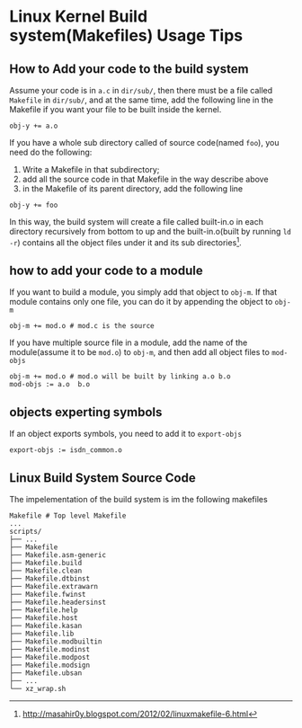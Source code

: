 # Linux Kernel Build system(Makefiles) Usage Tips

## How to Add your code to the build system

Assume your code is in `a.c` in `dir/sub/`, then there must be a file called `Makefile`
in `dir/sub/`, and at the same time, add the following line in the Makefile if you want
your file to be built inside the kernel.

```
obj-y += a.o 
```

If you have a whole sub directory called of source code(named `foo`), you need do the following:
1. Write a Makefile in that subdirectory;
2. add all the source code in that Makefile in the way describe above
3. in the Makefile of its parent directory, add the following line

```
obj-y += foo 
```

In this way, the build system will create a file called built-in.o in each directory recursively
from bottom to up and the built-in.o(built by running `ld -r`) contains all the object files under
it and its sub directories[^1].


## how to add your code to a module

If you want to build a module, you simply add that object to `obj-m`.
If that module contains only one file, you can do it by appending the object
to `obj-m`

```
obj-m += mod.o # mod.c is the source
```

If you have multiple source file in a module, add the name of the module(assume it to be `mod.o`)
to `obj-m`, and then add all object files to `mod-objs`

```
obj-m += mod.o # mod.o will be built by linking a.o b.o
mod-objs := a.o  b.o
```

## objects experting symbols

If an object exports symbols, you  need to add it to `export-objs`

```
export-objs := isdn_common.o
```

## Linux Build System Source Code

The impelementation of the build system is im the following makefiles

```
Makefile # Top level Makefile
...
scripts/
├── ...
├── Makefile
├── Makefile.asm-generic
├── Makefile.build
├── Makefile.clean
├── Makefile.dtbinst
├── Makefile.extrawarn
├── Makefile.fwinst
├── Makefile.headersinst
├── Makefile.help
├── Makefile.host
├── Makefile.kasan
├── Makefile.lib
├── Makefile.modbuiltin
├── Makefile.modinst
├── Makefile.modpost
├── Makefile.modsign
├── Makefile.ubsan
├── ...
└── xz_wrap.sh
```

[^1]: http://masahir0y.blogspot.com/2012/02/linuxmakefile-6.html
